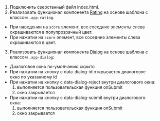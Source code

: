 1. Подключить сверстанный файл index.html.
2. Реализовать функционал компонента [Rating](https://mui.com/components/rating/) на основе шаблона с классом `.app-rating`.

* При наведении на `score` элемент, все соседние элементы слева окрашиваются в полупрозрачный цвет.
* При нажатии на `score` элемент, все соседние элементы слева окрашиваются в цвет.

3. Реализовать функционал компонента [Dialog](https://mui.com/components/dialogs/) на основе шаблона с классом `.app-dialog`:

* Диалоговое окно по-умолчанию скрыто
* При нажатии на кнопку с data-dialog-id открывается диалоговое окно по указанному id
* При нажатии на кнопку с data-dialog-reject внутри диалогового окна:
  1. выполняется пользовательская функция onSubmit
  2. окно закрывается
* При нажатии на кнопку с data-dialog-submit внутри диалогового окна:
  1. выполняется пользовательская функция onSubmit
  2. окно закрывается
